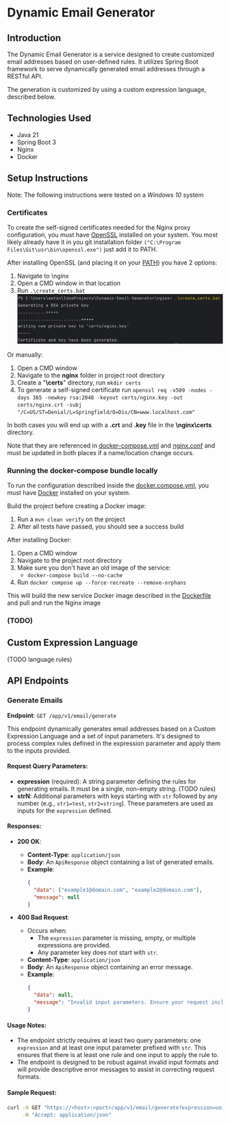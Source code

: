 # Dynamic Email Generator

## Introduction
The Dynamic Email Generator is a service designed to create customized email addresses based on user-defined rules.
It utilizes Spring Boot framework to serve dynamically generated email addresses through a RESTful API.

The generation is customized by using a custom expression language, described below.

## Technologies Used
- Java 21
- Spring Boot 3
- Nginx
- Docker

## Setup Instructions
Note: The following instructions were tested on a _Windows 10_ system

### Certificates
To create the self-signed certificates needed for the Nginx proxy configuration, you must have [OpenSSL](https://github.com/openssl/openssl) installed on your system.
You most likely already have it in you git installation folder ```("C:\Program Files\Git\usr\bin\openssl.exe")``` just add it to PATH.

After installing OpenSSL (and placing it on your [PATH](https://www.java.com/en/download/help/path.html)) you have 2 options:
1. Navigate to <project root>\nginx
2. Open a CMD window in that location
3. Run ```.\create_certs.bat```
![create_certs script example](img/create_certs.png)

Or manually:
1. Open a CMD window
2. Navigate to the **nginx** folder in project root directory
3. Create a "**\certs**" directory, run ```mkdir certs```
4. To generate a self-signed certificate run ```openssl req -x509 -nodes -days 365 -newkey rsa:2048 -keyout certs/nginx.key -out certs/nginx.crt -subj "/C=US/ST=Denial/L=Springfield/O=Dis/CN=www.localhost.com"```

In both cases you will end up with a **.crt** and **.key** file in the **\nginx\certs** directory.

Note that they are referenced in [docker-compose.yml](docker-compose.yml) and [nginx.conf](nginx/nginx.conf) and must be updated in both places if a name/location change occurs.

### Running the docker-compose bundle locally
To run the configuration described inside the [docker.compose.yml](docker-compose.yml), you must have [Docker](https://docs.docker.com/engine/install/) installed on your system.

Build the project before creating a Docker image:
1. Run a ```mvn clean verify``` on the project
2. After all tests have passed, you should see a success build

After installing Docker:
1. Open a CMD window
2. Navigate to the project root directory
3. Make sure you don't have an old image of the service:
   * ```docker-compose build --no-cache```
4. Run ```docker compose up --force-recreate --remove-orphans```

This will build the new service Docker image described in the [Dockerfile](Dockerfile) and pull and run the Nginx image

### (TODO)
## Custom Expression Language
(TODO language rules)

## API Endpoints

### Generate Emails

**Endpoint**: `GET /app/v1/email/generate`

This endpoint dynamically generates email addresses based on a Custom Expression Language and a set of input parameters.
It's designed to process complex rules defined in the expression parameter and apply them to the inputs provided.

#### Request Query Parameters:

- **expression** (required): A string parameter defining the rules for generating emails. It must be a single, non-empty string. (TODO rules)
- **strN**: Additional parameters with keys starting with `str` followed by any number (e.g., `str1=test`, `str2=string`). These parameters are used as inputs for the `expression` defined.

#### Responses:
- **200 OK**:
    - **Content-Type**: `application/json`
    - **Body**: An `ApiResponse` object containing a list of generated emails.
    - **Example**:
      ```json
      {
        "data": ["example1@domain.com", "example2@domain.com"],
        "message": null
      }
      ```

- **400 Bad Request**:
    - Occurs when:
        - The `expression` parameter is missing, empty, or multiple expressions are provided.
        - Any parameter key does not start with `str`.
    - **Content-Type**: `application/json`
    - **Body**: An `ApiResponse` object containing an error message.
    - **Example**:
      ```json
      {
        "data": null,
        "message": "Invalid input parameters. Ensure your request includes a valid 'expression' and all parameter keys start with 'str'."
      }
      ```
#### Usage Notes:

- The endpoint strictly requires at least two query parameters: one `expression` and at least one input parameter prefixed with `str`. This ensures that there is at least one rule and one input to apply the rule to.
- The endpoint is designed to be robust against invalid input formats and will provide descriptive error messages to assist in correcting request formats.

#### Sample Request:

```bash
curl -X GET "https://<host>:<port>/app/v1/email/generate?expression=unique_expression&str1=value1&str2=value2" \
     -H "Accept: application/json"